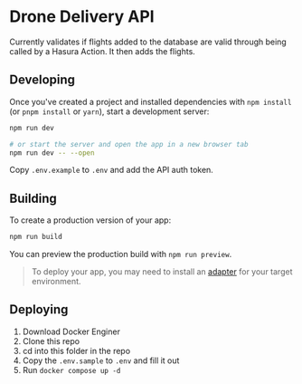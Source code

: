 # Drone Delivery API

Currently validates if flights added to the database are valid through being called by a Hasura Action. It then adds the flights.

## Developing

Once you've created a project and installed dependencies with `npm install` (or `pnpm install` or `yarn`), start a development server:

```bash
npm run dev

# or start the server and open the app in a new browser tab
npm run dev -- --open
```

Copy `.env.example` to `.env` and add the API auth token.

## Building

To create a production version of your app:

```bash
npm run build
```

You can preview the production build with `npm run preview`.

> To deploy your app, you may need to install an [adapter](https://kit.svelte.dev/docs/adapters) for your target environment.

## Deploying

1. Download Docker Enginer
2. Clone this repo
3. cd into this folder in the repo
4. Copy the `.env.sample` to `.env` and fill it out
5. Run `docker compose up -d`